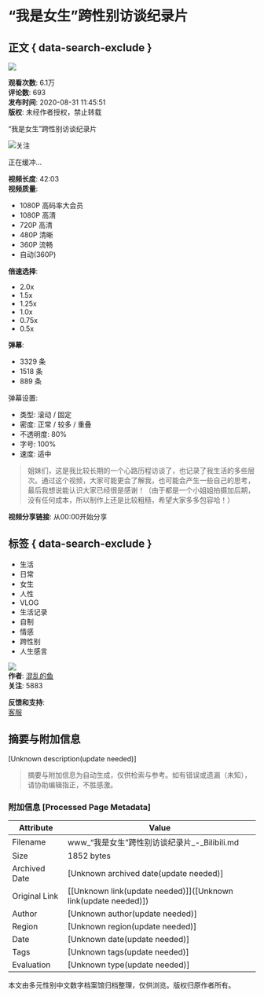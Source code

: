 # “我是女生”跨性别访谈纪录片

## 正文 { data-search-exclude }


![](//i0.hdslb.com/bfs/archive/bac9eac6a30a0254f7757bf7d3de216208ac1d74.jpg@100w_100h_1c.webp)

**观看次数**: 6.1万  
**评论数**: 693  
**发布时间**: 2020-08-31 11:45:51  
**版权**: 未经作者授权，禁止转载  

“我是女生”跨性别访谈纪录片

![](//i1.hdslb.com/bfs/face/61535a8a0c4c3b834dd9e8b27bba0778fe457a3e.jpg@96w.webp)关注

正在缓冲...

**视频长度**: 42:03  
**视频质量**:  
- 1080P 高码率大会员  
- 1080P 高清  
- 720P 高清  
- 480P 清晰  
- 360P 流畅  
- 自动(360P)  

**倍速选择**:  
- 2.0x  
- 1.5x  
- 1.25x  
- 1.0x  
- 0.75x  
- 0.5x  

**弹幕**:  
- 3329 条  
- 1518 条  
- 889 条  

弹幕设置:  
- 类型: 滚动 / 固定  
- 密度: 正常 / 较多 / 重叠  
- 不透明度: 80%  
- 字号: 100%  
- 速度: 适中  

> 姐妹们，这是我比较长期的一个心路历程访谈了，也记录了我生活的多些层次。通过这个视频，大家可能更会了解我，也可能会产生一些自己的思考，最后我想说能认识大家已经很是感谢！（由于都是一个小姐姐拍摄加后期，没有任何成本，所以制作上还是比较粗糙，希望大家多多包容哈！）

**视频分享链接**: 从00:00开始分享  

## 标签 { data-search-exclude }
- 生活
- 日常
- 女生
- 人性
- VLOG
- 生活记录
- 自制
- 情感
- 跨性别
- 人生感言

![](//i1.hdslb.com/bfs/face/61535a8a0c4c3b834dd9e8b27bba0778fe457a3e.jpg@96w_96h_1c_1s_!web-avatar.webp)  
**作者**: [混乱的鱼](//space.bilibili.com/344945155)  
**关注**: 5883  

**反馈和支持**:  
[客服](//www.bilibili.com/blackboard/help.html#%E5%B8%B8%E8%A7%81%E6%92%AD%E6%94%BE%E9%97%AE%E9%A2%98%E8%87%AA%E6%95%91%E6%96%B9%E6%B3%95 "帮助反馈")  
<!-- tcd_original_link https://www.bilibili.com/video/BV1Jv41117e7/ -->


## 摘要与附加信息

<!-- tcd_abstract -->
[Unknown description(update needed)]
<!-- tcd_abstract_end -->

> 摘要与附加信息为自动生成，仅供检索与参考。如有错误或遗漏（未知），请协助编辑指正，不胜感激。

### 附加信息 [Processed Page Metadata]

| Attribute       | Value                                  |
|-----------------|----------------------------------------|
| Filename        | www_“我是女生”跨性别访谈纪录片_-_Bilibili.md                             |
| Size            | 1852 bytes                           |
| Archived Date   | [Unknown archived date(update needed)]                             |
| Original Link   | [[Unknown link(update needed)]]([Unknown link(update needed)])                       |
| Author          | [Unknown author(update needed)]                               |
| Region          | [Unknown region(update needed)]                               |
| Date            | [Unknown date(update needed)]                                 |
| Tags            | [Unknown tags(update needed)]                                 |
| Evaluation            | [Unknown type(update needed)]                                 |
<!-- tcd_table_end -->

本文由多元性别中文数字档案馆归档整理，仅供浏览。版权归原作者所有。
